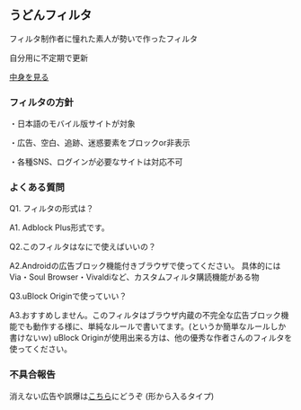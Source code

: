 ## うどんフィルタ

フィルタ制作者に憧れた素人が勢いで作ったフィルタ

自分用に不定期で更新

[中身を見る](https://raw.githubusercontent.com/mikadukiken/adblock/master/udonfilter.txt)

### フィルタの方針

・日本語のモバイル版サイトが対象

・広告、空白、追跡、迷惑要素をブロックor非表示

・各種SNS、ログインが必要なサイトは対応不可
### よくある質問
Q1. フィルタの形式は？

A1. Adblock Plus形式です。

Q2.このフィルタはなにで使えばいいの？

A2.Androidの広告ブロック機能付きブラウザで使ってください。
具体的にはVia・Soul Browser・Vivaldiなど、カスタムフィルタ購読機能がある物

Q3.uBlock Originで使っていい？

A3.おすすめしません。このフィルタはブラウザ内蔵の不完全な広告ブロック機能でも動作する様に、単純なルールで書いてます。(というか簡単なルールしか書けないｗ)
uBlock Originが使用出来る方は、他の優秀な作者さんのフィルタを使ってください。


### 不具合報告
消えない広告や誤爆は[こちら](https://jbbs.shitaraba.net/bbs/read.cgi/internet/25764/1642314720/)にどうぞ
(形から入るタイプ)
